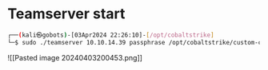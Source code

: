 # Teamserver start
```bash
┌──(kali㉿gobots)-[03Apr2024 22:26:10]-[/opt/cobaltstrike]                                             
└─$ sudo ./teamserver 10.10.14.39 passphrase /opt/cobaltstrike/custom-cobalt/Profiles/custom.profile
```

![[Pasted image 20240403200453.png]]
